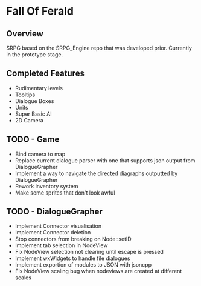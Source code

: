 Fall Of Ferald
==============

## Overview
SRPG based on the SRPG_Engine repo that was developed prior.
Currently in the prototype stage.

## Completed Features
* Rudimentary levels
* Tooltips
* Dialogue Boxes
* Units
* Super Basic AI
* 2D Camera

## TODO - Game
* Bind camera to map
* Replace current dialogue parser with one that supports json output from
  DialogueGrapher
* Implement a way to navigate the directed diagraphs outputted by DialogueGrapher
* Rework inventory system
* Make some sprites that don't look awful

## TODO - DialogueGrapher
* Implement Connector visualisation
* Implement Connector deletion
* Stop connectors from breaking on Node::setID
* Implement tab selection in NodeView
* Fix NodeView selection not clearing until escape is pressed
* Implement wxWidgets to handle file dialogues
* Implement exportion of modules to JSON with jsoncpp
* Fix NodeView scaling bug when nodeviews are created at different scales
